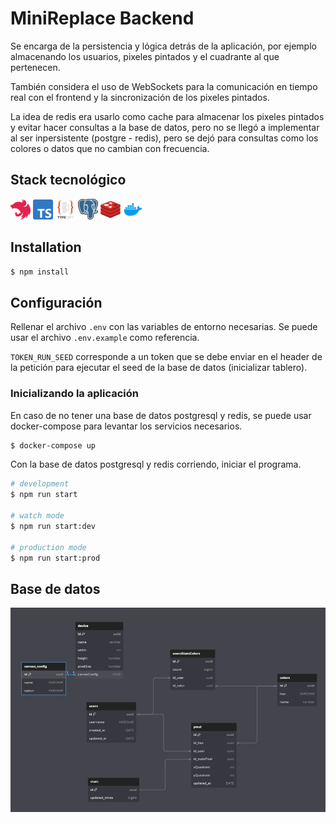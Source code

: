 # MiniReplace Backend

Se encarga de la persistencia y lógica detrás de la aplicación, por ejemplo almacenando los usuarios, pixeles pintados y el cuadrante al que pertenecen.

También considera el uso de WebSockets para la comunicación en tiempo real con el frontend y la sincronización de los pixeles pintados.

La idea de redis era usarlo como cache para almacenar los pixeles pintados y evitar hacer consultas a la base de datos, pero no se llegó a implementar al ser inpersistente (postgre - redis), pero se dejó para consultas como los colores o datos que no cambian con frecuencia.

## Stack tecnológico
![NestJS](./readme-utils/nestjs-logo.png) ![TypeScript](./readme-utils/typescript-logo.png) ![TypeORM](./readme-utils/typeorm-logo.png)  ![PostgreSQL](./readme-utils/postgresql-logo.png) ![Redis](./readme-utils/redis-logo.png) ![Docker](./readme-utils/docker-logo.png)

## Installation

```bash
$ npm install
```

## Configuración

Rellenar el archivo `.env` con las variables de entorno necesarias. Se puede usar el archivo `.env.example` como referencia.

`TOKEN_RUN_SEED` corresponde a un token que se debe enviar en el header de la petición para ejecutar el seed de la base de datos (inicializar tablero).
 
### Inicializando la aplicación

En caso de no tener una base de datos postgresql y redis, se puede usar docker-compose para levantar los servicios necesarios.
```bash	
$ docker-compose up
```

Con la base de datos postgresql y redis corriendo, iniciar el programa.


```bash
# development
$ npm run start

# watch mode
$ npm run start:dev

# production mode
$ npm run start:prod
```

## Base de datos
![Diagrama de la base de datos](./readme-utils/db.png)
